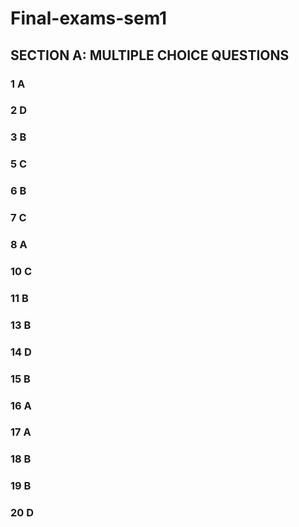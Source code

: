 # Final-exams-sem1
## SECTION A: MULTIPLE CHOICE QUESTIONS
### 1 A
### 2 D
### 3 B
### 5 C
### 6 B
### 7 C
### 8 A
### 10 C
### 11 B
### 13 B
### 14 D
### 15 B
### 16 A
### 17 A
### 18 B
### 19 B
### 20 D
